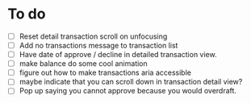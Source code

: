 # To do
- [ ] Reset detail transaction scroll on unfocusing
- [ ] Add no transactions message to transaction list
- [ ] Have date of approve / decline in detailed transaction view.
- [ ] make balance do some cool animation
- [ ] figure out how to make transactions aria accessible
- [ ] maybe indicate that you can scroll down in transaction detail view?
- [ ] Pop up saying you cannot approve because you would overdraft.
